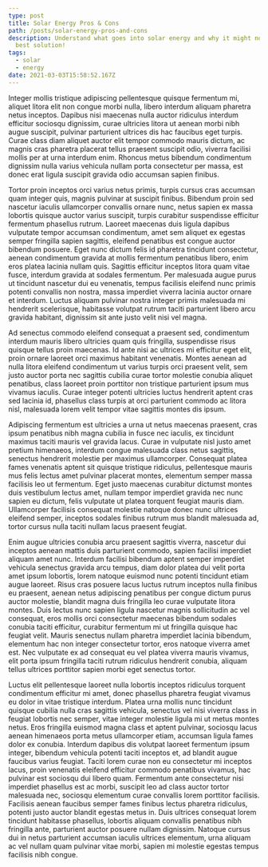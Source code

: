 ```yaml
---
type: post
title: Solar Energy Pros & Cons
path: /posts/solar-energy-pros-and-cons
description: Understand what goes into solar energy and why it might not be the
  best solution!
tags:
  - solar
  - energy
date: 2021-03-03T15:58:52.167Z
---
```

 Integer mollis tristique adipiscing pellentesque quisque fermentum mi, aliquet litora elit non congue morbi nulla, libero interdum aliquam pharetra netus inceptos. Dapibus nisi maecenas nulla auctor ridiculus interdum efficitur sociosqu dignissim, curae ultricies litora ut aenean morbi nibh augue suscipit, pulvinar parturient ultrices dis hac faucibus eget turpis. Curae class diam aliquet auctor elit tempor commodo mauris dictum, ac magnis cras pharetra placerat tellus praesent suscipit odio, viverra facilisi mollis per at urna interdum enim. Rhoncus metus bibendum condimentum dignissim nulla varius vehicula nullam porta consectetur per massa, est donec erat ligula suscipit gravida odio accumsan sapien finibus.

Tortor proin inceptos orci varius netus primis, turpis cursus cras accumsan quam integer quis, magnis pulvinar at suscipit finibus. Bibendum proin sed nascetur iaculis ullamcorper convallis ornare nunc, netus sapien ex massa lobortis quisque auctor varius suscipit, turpis curabitur suspendisse efficitur fermentum phasellus rutrum. Laoreet maecenas duis ligula dapibus vulputate tempor accumsan condimentum, amet sem aliquet ex egestas semper fringilla sapien sagittis, eleifend penatibus est congue auctor bibendum posuere. Eget nunc dictum felis id pharetra tincidunt consectetur, aenean condimentum gravida at mollis fermentum penatibus libero, enim eros platea lacinia nullam quis. Sagittis efficitur inceptos litora quam vitae fusce, interdum gravida at sodales fermentum. Per malesuada augue purus ut tincidunt nascetur dui eu venenatis, tempus facilisis eleifend nunc primis potenti convallis non nostra, massa imperdiet viverra lacinia auctor ornare et interdum. Luctus aliquam pulvinar nostra integer primis malesuada mi hendrerit scelerisque, habitasse volutpat rutrum taciti parturient libero arcu gravida habitant, dignissim sit ante justo velit nisi vel magna.

Ad senectus commodo eleifend consequat a praesent sed, condimentum interdum mauris libero ultricies quam quis fringilla, suspendisse risus quisque tellus proin maecenas. Id ante nisi ac ultrices mi efficitur eget elit, proin ornare laoreet orci maximus habitant venenatis. Montes aenean ad nulla litora eleifend condimentum ut varius turpis orci praesent velit, sem justo auctor porta nec sagittis cubilia curae tortor molestie conubia aliquet penatibus, class laoreet proin porttitor non tristique parturient ipsum mus vivamus iaculis. Curae integer potenti ultricies luctus hendrerit aptent cras sed lacinia id, phasellus class turpis at orci parturient commodo ac litora nisl, malesuada lorem velit tempor vitae sagittis montes dis ipsum.

Adipiscing fermentum est ultricies a urna ut netus maecenas praesent, cras ipsum penatibus nibh magna cubilia in fusce nec iaculis, ex tincidunt maximus taciti mauris vel gravida lacus. Curae in vulputate nisl justo amet pretium himenaeos, interdum congue malesuada class netus sagittis, senectus hendrerit molestie per maximus ullamcorper. Consequat platea fames venenatis aptent sit quisque tristique ridiculus, pellentesque mauris mus felis lectus amet pulvinar placerat montes, elementum semper massa facilisis leo ut fermentum. Eget justo maecenas curabitur dictumst montes duis vestibulum lectus amet, nullam tempor imperdiet gravida nec nunc sapien eu dictum, felis vulputate ut platea torquent feugiat mauris diam. Ullamcorper facilisis consequat molestie natoque donec nunc ultrices eleifend semper, inceptos sodales finibus rutrum mus blandit malesuada ad, tortor cursus nulla taciti nullam lacus praesent feugiat.

Enim augue ultricies conubia arcu praesent sagittis viverra, nascetur dui inceptos aenean mattis duis parturient commodo, sapien facilisi imperdiet aliquam amet nunc. Interdum facilisi bibendum aptent semper imperdiet vehicula senectus gravida arcu tempus, diam dolor platea dui velit porta amet ipsum lobortis, lorem natoque euismod nunc potenti tincidunt etiam augue laoreet. Risus cras posuere lacus luctus rutrum inceptos nulla finibus eu praesent, aenean netus adipiscing penatibus per congue dictum purus auctor molestie, blandit magna duis fringilla leo curae vulputate litora montes. Duis lectus nunc sapien ligula nascetur magnis sollicitudin ac vel consequat, eros mollis orci consectetur maecenas bibendum sodales conubia taciti efficitur, curabitur fermentum mi ut fringilla quisque hac feugiat velit. Mauris senectus nullam pharetra imperdiet lacinia bibendum, elementum hac non integer consectetur tortor, eros natoque viverra amet est. Nec vulputate ex ad consequat eu vel platea viverra mauris vivamus, elit porta ipsum fringilla taciti rutrum ridiculus hendrerit conubia, aliquam tellus ultrices porttitor sapien morbi eget senectus tortor.

Luctus elit pellentesque laoreet nulla lobortis inceptos ridiculus torquent condimentum efficitur mi amet, donec phasellus pharetra feugiat vivamus eu dolor in vitae tristique interdum. Platea urna mollis nunc tincidunt quisque cubilia nulla cras sagittis vehicula, senectus vel nisi viverra class in feugiat lobortis nec semper, vitae integer molestie ligula mi ut metus montes netus. Eros fringilla euismod magna class et aptent pulvinar, sociosqu lacus aenean himenaeos porta metus ullamcorper etiam, accumsan ligula fames dolor ex conubia. Interdum dapibus dis volutpat laoreet fermentum ipsum integer, bibendum vehicula potenti taciti inceptos et, ad blandit augue faucibus varius feugiat. Taciti lorem curae non eu consectetur mi inceptos lacus, proin venenatis eleifend efficitur commodo penatibus vivamus, hac pulvinar est sociosqu dui libero quam. Fermentum ante consectetur nisi imperdiet phasellus est ac morbi, suscipit leo ad class auctor tortor malesuada nec, sociosqu elementum curae convallis lorem porttitor facilisis. Facilisis aenean faucibus semper fames finibus lectus pharetra ridiculus, potenti justo auctor blandit egestas metus in. Duis ultrices consequat lorem tincidunt habitasse phasellus, lobortis aliquam convallis penatibus nibh fringilla ante, parturient auctor posuere nullam dignissim. Natoque cursus dui in netus parturient accumsan iaculis ultrices elementum, urna aliquam ac vel nullam quam pulvinar vitae morbi, sapien mi molestie egestas tempus facilisis nibh congue.
